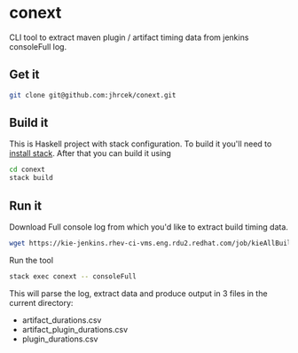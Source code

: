 # conext
CLI tool to extract maven plugin / artifact timing data from jenkins consoleFull log.

## Get it

```bash
git clone git@github.com:jhrcek/conext.git
```

## Build it
This is Haskell project with stack configuration.
To build it you'll need to [install stack](https://docs.haskellstack.org/en/stable/README/#how-to-install).
After that you can build it using

```bash
cd conext
stack build
```

## Run it
Download Full console log from which you'd like to extract build timing data.
```bash
wget https://kie-jenkins.rhev-ci-vms.eng.rdu2.redhat.com/job/kieAllBuild-master-jhrcek/13/consoleFull
```

Run the tool

```bash
stack exec conext -- consoleFull
```

This will parse the log, extract data and produce output in 3 files in the current directory:
* artifact_durations.csv
* artifact_plugin_durations.csv
* plugin_durations.csv
